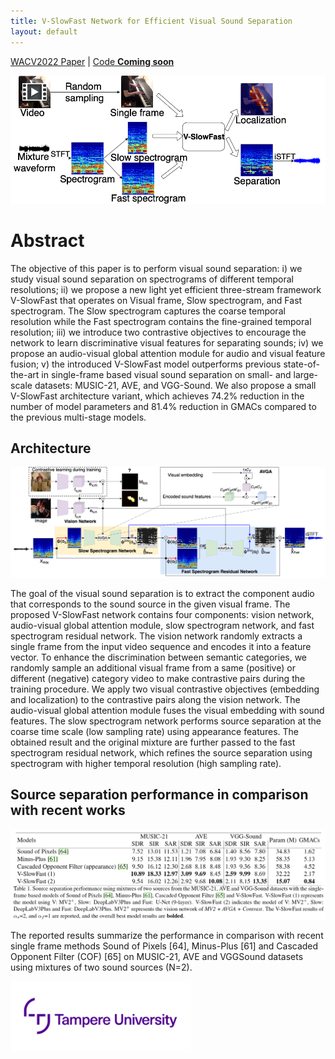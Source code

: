 ```yaml
---
title: V-SlowFast Network for Efficient Visual Sound Separation
layout: default
---
```


[WACV2022 Paper](https://openaccess.thecvf.com/content/WACV2022/papers/Zhu_V-SlowFast_Network_for_Efficient_Visual_Sound_Separation_WACV_2022_paper.pdf) | [Code **Coming soon**]()
<!-- [[Code **Coming soon.**]](...) -->

<img src="V-SlowFast/figures/fig1.png" width="800"/>

# Abstract
The objective of this paper is to perform visual sound separation: i) we study visual sound separation on spectrograms of different temporal resolutions; ii) we propose a new light yet efficient three-stream framework V-SlowFast that operates on Visual frame, Slow spectrogram, and Fast spectrogram. The Slow spectrogram captures the coarse temporal resolution while the Fast spectrogram contains the fine-grained temporal resolution; iii) we introduce two contrastive objectives to encourage the network to learn discriminative visual features for separating sounds; iv) we propose an audio-visual global attention module for audio and visual feature fusion; v) the introduced V-SlowFast model outperforms previous state-of-the-art in single-frame based visual sound separation on small- and large-scale datasets: MUSIC-21, AVE, and VGG-Sound. We also propose a small V-SlowFast architecture variant, which achieves 74.2% reduction in the number of model parameters and 81.4% reduction in GMACs compared to the previous multi-stage models.

## Architecture
<img src="V-SlowFast/figures/overview.png" width="800"/>

The goal of the visual sound separation is to extract the component audio that corresponds to the sound source in the given visual frame. The proposed V-SlowFast network contains four components: vision network, audio-visual global attention module, slow spectrogram network, and fast spectrogram residual network. The vision network randomly extracts a single frame from the input video sequence and encodes it into a feature vector. To enhance the discrimination between semantic categories, we randomly sample an additional visual frame from a same (positive) or different (negative) category video to make contrastive pairs during the training procedure. We apply two visual contrastive objectives (embedding and localization) to the contrastive pairs along the vision network. The audio-visual global attention module fuses the visual embedding with sound features. The slow spectrogram network performs source separation at the coarse time scale (low sampling rate) using appearance features. The obtained result and the original mixture are further passed to the fast spectrogram residual network, which refines the source separation using spectrogram with higher temporal resolution (high sampling rate).


## Source separation performance in comparison with recent works
<img src="V-SlowFast/figures/result.png" width="800"/>

The reported results summarize the performance in comparison with recent single frame methods Sound of Pixels [64], Minus-Plus [61] and Cascaded Opponent Filter (COF) [65] on MUSIC-21, AVE and VGGSound datasets using mixtures of two sound sources (N=2).


<img src="images/logo_tau.png" width="288">
<!-- ![Octocat](images/logo_tau.png?raw=true | width=288) -->
